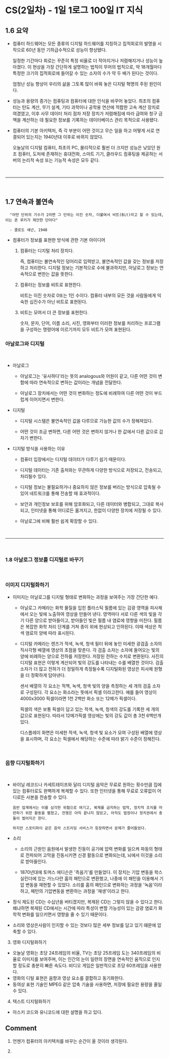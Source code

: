 # CS(2일차) - 1일 1로그 100일 IT 지식

## 1.6 요약
  
  - 컴퓨터 하드웨어는 모든 종류의 디지털 하드웨어를 지칭하고 집적회로의 발명을 시작으로 60년 동안 기하급수적으로 성능이 향상됐다.

    일정한 기간마다 회로는 꾸준히 특정 비율로 더 작아지거나 저렴해지거나 성능이 높아졌다. 이 현상을 가장 간단하게 설명하는 법칙이 무어의 법칙으로, 약 18개월마다 특정한 크기의 집적회로에 들어갈 수 있는 소자의 수가 약 두 배가 된다는 것이다.
  
    엄청난 성능 향상이 우리의 삶을 그토록 많이 바꿔 놓은 디지털 혁명의 주된 원인이다.
  
  - 성능과 용량의 증가는 컴퓨팅과 컴퓨터에 대한 인식을 바꾸어 놓았다. 최초의 컴퓨터는 탄도 계산, 무기 설계, 기타 과학이나 공학용 연산에 적합한 고속 계산 장치로 여겼였고, 이후 사무 데이터 처리 점차 저장 장치가 저렴해짐에 따라 급여와 청구 금액을 계산하는 데 필요한 정보를 기록하는 데이터베이스 관리 목적으로 사용됐다.

  - 컴퓨터의 기본 아키텍처, 즉 각 부분이 어떤 것이고 무슨 일을 하고 어떻게 서로 연결되어 있는지는 1940년대 이후로 바뀌지 않았다.

    오늘날의 디지털 컴퓨터, 최초의 PC, 물리적으로 훨씬 더 크지만 성능은 낮았던 원조 컴퓨터, 도처에 존재하는 휴대전화, 스마트 기기, 클라우드 컴퓨팅을 제공하는 서버의 논리적 속성 또는 기능적 속성은 모두 같다.

<br />
<hr />
<br />

## 1.7 연속과 불연속 

  ```
    "어떤 단위의 기수가 2라면 그 단위는 이진 숫자, 더불여서 비트(Bit)라고 할 수 있는데, 이는 존 루키가 제안한 단어다" 
    
    - 클로도 섀넌, 1948 
  ```

  - 컴퓨터가 정보를 표현한 방식에 관한 기본 아이디어
    
    1. 컴퓨터는 디지털 처리 장치다.
    
         즉, 컴퓨터는 불연속적인 덩어리로 입력받고, 불연속적인 값을 갖는 정보를 저장하고 처리한다. 디지털 정보는 기본적으로 수에 불과하지만, 아날로그 정보는 연속적으로 변한는 값을 뜻한다.

    2. 컴퓨터는 정보를 비트로 표현한다.

        비트는 이진 숫자로 0또는 1인 수이다. 컴퓨터 내부의 모든 것을 사람들에게 익숙한 십진수가 아닌 비트로 표현된다.

    3. 비트는 모여서 더 큰 정보를 표현한다.
    
         숫자, 문자, 단어, 이름 소리, 사진, 영화부터 이러한 정보를 처리하는 프로그램을 구성하는 명령어에 이르기까지 모두 비트가 모여 표현된다.



### 아날로그와 디지털

<br />

  - 아날로그 

    - 아날로그는 '유사하다'라는 뜻의 analogous와 어원이 같고, 다른 어떤 것이 변함에 따라 연속적으로 변하는 값이라는 개념을 전달한다.
    
    - 아날로그 장치에서는 어떤 것이 변화하는 정도에 비례하여 다른 어떤 것이 부드럽게 이어지면서 변한다.

  - 디지털

    - 디지털 시스템은 불연속적인 값을 다루므로 가능한 값의 수가 정해져있다.

    - 어떤 것이 조금 변하면, 다른 어떤 것은 변하지 않거나 한 값에서 다른 값으로 갑자기 변한다.

  - 디지털 방식을 사용하는 이유

    - 컴퓨터 입장에서는 디지털 데이터가 다루기 쉽기 때문이다.

    - 디지털 데이터는 기존 출처와는 무관하게 다양한 방식으로 저장되고, 전송되고, 처리될수 있다. 

    - 디지털 정보는 불필요하거나 중요하지 않은 정보를 버리는 방식으로 압축될 수 있어 네트워크를 통해 전송할 때 효과적이다.
      
    - 보안과 개인정보 보호를 위해 암호화되고, 다른 데이터와 병합되고, 그대로 복사되고, 인터넷을 통해 어디로든 옮겨지고, 한없이 다양한 장치에 저장될 수 있다.

    - 아날로그에 비해 훨씬 쉽게 확장할 수 있다.

<br />  
<hr />
<br />

### 1.8 아날로그 정보를 디지털로 바꾸기

<br />

### 이미지 디지털화하기
  
  - 이미지는 아날로그를 디지털 형태로 변화하는 과정을 보여주는 가장 간단한 예다.

    - 아날로그 카메라는 화학 물질을 입힌 플라스틱 필름에 있는 감광 영역을 피사체에서 오는 빛에 노출하여 영상을 만들어 낸다. 영역마다 서로 다른 색의 빛을 각기 다른 양으로 받아들이고, 받아들인 빛은 필름 내 염료에 영향을 미친다. 필름은 복잡한 화학 처리 단계를 거쳐 종이 위에 현상되고 인하된다. 이때 색상은 착색 염료의 양에 따라 표시된다.

    - 디지털 카메라는 렌즈가 적색, 녹색, 청색 필터 뒤에 놓인 미세한 광검출 소자의 직사각형 배열에 영상의 초점을 맞춘다. 각 검출 소자는 소자에 들어오는 빛의 양에 비례하는 양으로 전하를 저장한다. 저장된 전하는 수치로 변환된다. 사진의 디지털 표현은 이렇게 계산되어 빛의 강도를 나타내는 수를 배열한 것이다. 검출 소자가 더 많고 전하가 더 정밀하게 측정될수록 디지털화된 영상은 피사체 원형을 더 정확하게 담아낸다.


        센서 배열의 각 요소는 적책, 녹색, 청색 빛의 양을 측정하는 세 개의 검출 소자로 구성된다. 각 요소는 화소라는 뜻에서 픽셀 이라고한다. 예를 들어 영상이 4000x3000 픽셀이라면 1천 2백만 화소 또는 12메가 픽셀이다.

        픽셀의 색은 보통 픽셀이 담고 있는 적색, 녹색, 청색의 강도를 기록한 세 개의 값으로 표현된다. 따라서 12메가픽셀 영상에는 빛의 강도 값이 총 3천 6백만개 있다. 

        디스플레이 화면은 미세한 적색, 녹색, 청색 빛 요소가 모여 구성된 배열에 영상을 표시하며, 각 요소는 픽셀에서 해당하는 수준에 따라 밝기 수준이 정해진다. 

<br />

### 음향 디지털화하기

<br />

  - 바이닐 레코드나 카세트테이프와 달리 디지털 음악은 무료로 원하는 횟수만큼 집에 있는 컴퓨터로도 완벽하게 복제할 수 있다. 또한 인터넷을 통해 무료로 오류없이 어디로든 사본을 전송할 수 있다.

        음반 업계에서는 이를 심각한 위협으로 여기고, 복제를 금지하는 법적, 정치적 조치를 마련하기 위한 활동을 펼쳤고, 전쟁은 아직 끝나지 않았고, 아직도 법정이나 정치권에서 충돌이 벌어지곤 한다.

        하지만 스포티파이 같은 음악 스트리밍 서비스가 등장하면서 문제가 줄어들었다.
  
  - 소리

    - 소리의 근원인 음원에서 발생한 진동이 공기에 압력 변화를 일으켜 파동의 형태로 전파되어 고막을 진동시키면 신경 활동으로 변화되는데, 뇌에서 이것을 소리로 받아들인다.

    - 1870년대에 토머스 에디슨은 '측음기'를 만들었다. 이 장치는 기압 변동을 왁스 실린더에 있는 가느다란 홈의 패턴으로 변환했고, 나중에 이 패턴을 이용해서 기압 변동을 재현할 수 있었다. 소리를 홈의 패턴으로 변화하는 과정을 '녹음'이라 하고, 패턴의 기압변동을 변환하는 과정을 '재생'이라고 한다.

  - 정식 제도된 CD는 수십년을 버티겠지만, 복제된 CD는 그렇지 않을 수 있다고 한다. 왜냐하면 복제된 CD에서는 시간에 따라 특성이 변할 가능성이 있는 감광 염료가 화학적 변화를 일으키면서 영향을 줄 수 있기 때문이다. 

  - 소리와 영상은사람이 인지할 수 있는 것보다 많은 세부 정보를 담고 있기 떄문에 압축할 수 있다.

  3. 영화 디지털화하기
  - 오늘날 영화는 초당 24프레임의 비율, TV는 초당 25프레임 도는 340프레임의 비율로 이미지를 보여주며, 이는 인간의 눈이 일련의 장면을 연속적인 움직으로 인지할 정도로 충분히 빠른 속도다. 비디오 게임은 일반적으로 초당 60프레임을 사용한다.
  - 영화의 디털 표현은 음향과 영상 요소를 결합하고 동기화한다.
  - 동여상 표현 기술인 MPEG 같은 압축 기술을 사용하면, 저장에 필요한 용량을 줄일 수 있다.

  4. 텍스트 디지털화하기
  - 아스키 코드와 유니코드에 대한 설명을 하고 있다.

## Comment

  1. 언젠가 컴퓨터의 아키텍처를 바꾸는 순간이 올 것이라 생각된다.

  2. 


